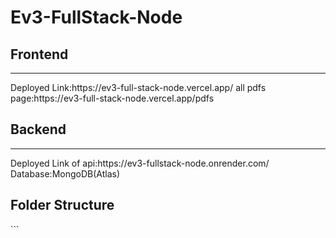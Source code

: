 # Ev3-FullStack-Node

<h2>Frontend</h2>
<hr>
Deployed Link:https://ev3-full-stack-node.vercel.app/
all pdfs page:https://ev3-full-stack-node.vercel.app/pdfs

<h2>Backend</h2>
<hr>
Deployed Link of api:https://ev3-fullstack-node.onrender.com/
Database:MongoDB(Atlas)

<h2>Folder Structure</h2>
```


```
